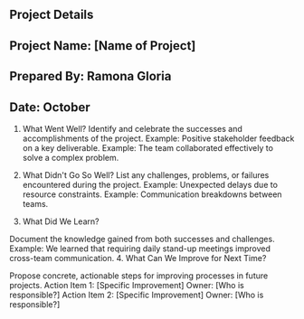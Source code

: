 ## Project Details

## Project Name: [Name of Project]

## Prepared By: Ramona Gloria

## Date: October

1. What Went Well?
Identify and celebrate the successes and accomplishments of the project.
Example: Positive stakeholder feedback on a key deliverable.
Example: The team collaborated effectively to solve a complex problem.

2. What Didn't Go So Well?
List any challenges, problems, or failures encountered during the project.
Example: Unexpected delays due to resource constraints.
Example: Communication breakdowns between teams.
3. What Did We Learn?

Document the knowledge gained from both successes and challenges.
Example: We learned that requiring daily stand-up meetings improved cross-team communication.
4. What Can We Improve for Next Time?

Propose concrete, actionable steps for improving processes in future projects.
Action Item 1: [Specific Improvement]
Owner: [Who is responsible?]
Action Item 2: [Specific Improvement]
Owner: [Who is responsible?]